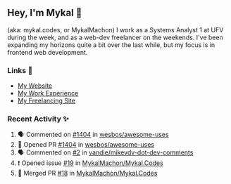 ## Hey, I'm Mykal 👋 
(aka: mykal.codes, or MykalMachon) I work as a Systems Analyst 1 at UFV during the week, and as a web-dev freelancer on the weekends. I've been expanding my horizons quite a bit over the last while, but my focus is in frontend web development.  

### Links 🚀

- [My Website](https://mykal.codes)
- [My Work Experience](https://timeline.mykal.codes)
- [My Freelancing Site](https://tinybox.dev)

### Recent Activity ✨

<!--START_SECTION:activity-->
1. 🗣 Commented on [#1404](https://github.com/wesbos/awesome-uses/issues/1404) in [wesbos/awesome-uses](https://github.com/wesbos/awesome-uses)
2. 💪 Opened PR [#1404](https://github.com/wesbos/awesome-uses/pull/1404) in [wesbos/awesome-uses](https://github.com/wesbos/awesome-uses)
3. 🗣 Commented on [#2](https://github.com/vandie/mikevdv-dot-dev-comments/issues/2) in [vandie/mikevdv-dot-dev-comments](https://github.com/vandie/mikevdv-dot-dev-comments)
4. ❗️ Opened issue [#19](https://github.com/MykalMachon/Mykal.Codes/issues/19) in [MykalMachon/Mykal.Codes](https://github.com/MykalMachon/Mykal.Codes)
5. 🎉 Merged PR [#18](https://github.com/MykalMachon/Mykal.Codes/pull/18) in [MykalMachon/Mykal.Codes](https://github.com/MykalMachon/Mykal.Codes)
<!--END_SECTION:activity-->
